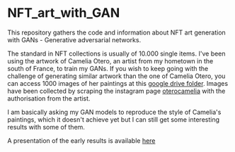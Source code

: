 # NFT_art_with_GAN
This repository gathers the code and information about NFT art generation with GANs - Generative adversarial networks. 

The standard in NFT collections is usually of 10.000 single items. I've been using the artwork of Camelia Otero, an artist from my hometown in the south of France, to train my GANs. If you wish to keep going with the challenge of generating similar artwork than the one of Camelia Otero, you can access 1000 images of her paintings at this [google drive folder](https://drive.google.com/drive/folders/1WOVu6DzE3v9pb40NqbKlFE282EJjPdrD?usp=sharing). Images have been collected by scraping the instagram page [oterocamelia](https://www.instagram.com/oterocamelia/?hl=en) with the authorisation from the artist.

I am basically asking my GAN models to reproduce the style of Camelia's paintings, which it doesn't achieve yet but I can still get some interesting results with some of them. 

A presentation of the early results is available [here]()
